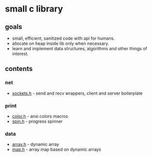 # small c library

## goals
- small, efficient, sanitized code with api for humans.
- allocate on heap inside lib only when necessary.
- learn and implement data structures, algorithms and other things of interest.

## contents

### net

- [sockets.h](net/sockets.h) - send and recv wrappers, client and server boilerplate

### print

- [color.h](print/color.h) - ansi colors macros
- [spin.h](print/spin.h) - progress spinner

### data

- [array.h](data/array.h) - dynamic array
- [map.h](data/map.h) - array map based on dynamic arrays
